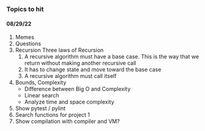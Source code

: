### Topics to hit
#### 08/29/22
1. Memes
2. Questions
3. Recursion
	Three laws of Recursion
	1. A recursive algorithm must have a base case. This is the way that we return without making another recursive call
	2. It has to change state and move toward the base case
	3. A recursive algorithm must call itself
4. Bounds, Complexity 
	- Difference between Big O and Complexity
	- Linear search
	- Analyze time and space complexity
6. Show pytest / pylint
7. Search functions for project 1
8. Show compilation with compiler and VM?